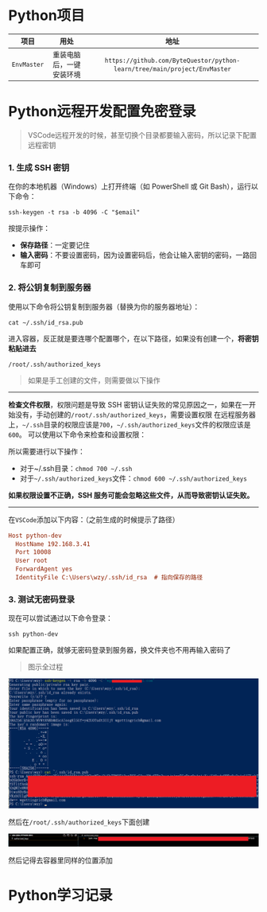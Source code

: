 # Python项目

|    项目     |           用处           |                             地址                             |
| :---------: | :----------------------: | :----------------------------------------------------------: |
| `EnvMaster` | 重装电脑后，一键安装环境 | `https://github.com/ByteQuestor/python-learn/tree/main/project/EnvMaster` |

# Python远程开发配置免密登录

> VSCode远程开发的时候，甚至切换个目录都要输入密码，所以记录下配置远程密钥

### 1. 生成 SSH 密钥

在你的本地机器（Windows）上打开终端（如 PowerShell 或 Git Bash），运行以下命令：

```shell
ssh-keygen -t rsa -b 4096 -C "$email"
```

按提示操作：

- **保存路径**：一定要记住
- **输入密码**：不要设置密码，因为设置密码后，他会让输入密钥的密码，一路回车即可

### 2. 将公钥复制到服务器

使用以下命令将公钥复制到服务器（替换为你的服务器地址）：

```shell
cat ~/.ssh/id_rsa.pub
```

进入容器，反正就是要连哪个配置哪个，在以下路径，如果没有创建一个，**将密钥粘贴进去**

```shell
/root/.ssh/authorized_keys
```

> 如果是手工创建的文件，则需要做以下操作

---

**检查文件权限**，权限问题是导致 SSH 密钥认证失败的常见原因之一，如果在一开始没有，手动创建的`/root/.ssh/authorized_keys`，需要设置权限
在远程服务器上，`~/.ssh`目录的权限应该是`700`，`~/.ssh/authorized_keys`文件的权限应该是`600`。
可以使用以下命令来检查和设置权限：

所以需要进行以下操作：

+ 对于~/.ssh目录：`chmod 700 ~/.ssh`
+ 对于`~/.ssh/authorized_keys`文件：`chmod 600 ~/.ssh/authorized_keys`

**如果权限设置不正确，SSH 服务可能会忽略这些文件，从而导致密钥认证失败。**

---

在`VSCode`添加以下内容：（之前生成的时候提示了路径）

```ini
Host python-dev
  HostName 192.168.3.41
  Port 10008
  User root
  ForwardAgent yes
  IdentityFile C:\Users\wzy/.ssh/id_rsa  # 指向保存的路径
```

### 3. 测试无密码登录

现在可以尝试通过以下命令登录：

```shell
ssh python-dev
```

如果配置正确，就够无密码登录到服务器，换文件夹也不用再输入密码了

> 图示全过程

![allinone](./img/noPassword/allinone.png)

然后在`/root/.ssh/authorized_keys`下面创建

![allinone](./img/noPassword/4.png)

然后记得去容器里同样的位置添加



# Python学习记录